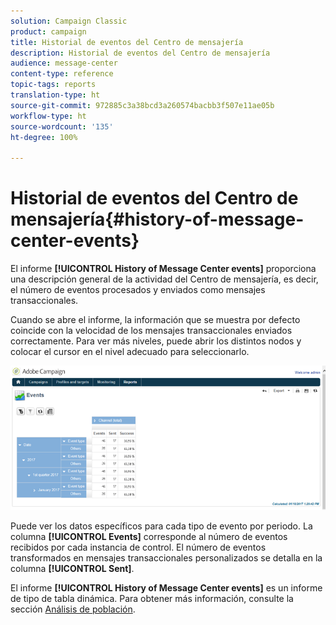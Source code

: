 ```yaml
---
solution: Campaign Classic
product: campaign
title: Historial de eventos del Centro de mensajería
description: Historial de eventos del Centro de mensajería
audience: message-center
content-type: reference
topic-tags: reports
translation-type: ht
source-git-commit: 972885c3a38bcd3a260574bacbb3f507e11ae05b
workflow-type: ht
source-wordcount: '135'
ht-degree: 100%

---
```



# Historial de eventos del Centro de mensajería{#history-of-message-center-events}

El informe **[!UICONTROL History of Message Center events]** proporciona una descripción general de la actividad del Centro de mensajería, es decir, el número de eventos procesados y enviados como mensajes transaccionales.

Cuando se abre el informe, la información que se muestra por defecto coincide con la velocidad de los mensajes transaccionales enviados correctamente. Para ver más niveles, puede abrir los distintos nodos y colocar el cursor en el nivel adecuado para seleccionarlo.

![](assets/messagecenter_reporting_001.png)

Puede ver los datos específicos para cada tipo de evento por periodo. La columna **[!UICONTROL Events]** corresponde al número de eventos recibidos por cada instancia de control. El número de eventos transformados en mensajes transaccionales personalizados se detalla en la columna **[!UICONTROL Sent]**.

El informe **[!UICONTROL History of Message Center events]** es un informe de tipo de tabla dinámica. Para obtener más información, consulte la sección [Análisis de población](../../reporting/using/about-descriptive-analysis.md).
